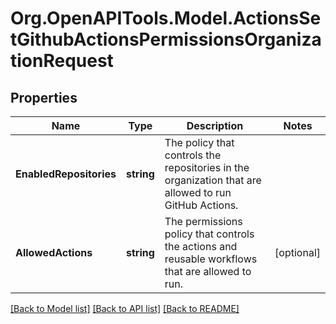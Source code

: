 # Org.OpenAPITools.Model.ActionsSetGithubActionsPermissionsOrganizationRequest

## Properties

Name | Type | Description | Notes
------------ | ------------- | ------------- | -------------
**EnabledRepositories** | **string** | The policy that controls the repositories in the organization that are allowed to run GitHub Actions. | 
**AllowedActions** | **string** | The permissions policy that controls the actions and reusable workflows that are allowed to run. | [optional] 

[[Back to Model list]](../README.md#documentation-for-models) [[Back to API list]](../README.md#documentation-for-api-endpoints) [[Back to README]](../README.md)

